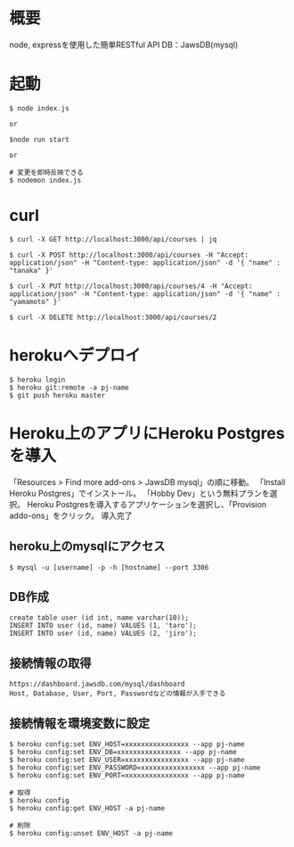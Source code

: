 # 概要
node, expressを使用した簡単RESTful API
DB：JawsDB(mysql)
# 起動
```
$ node index.js

or

$node run start

or

# 変更を即時反映できる
$ nodemon index.js
```
# curl
```
$ curl -X GET http://localhost:3000/api/courses | jq

$ curl -X POST http://localhost:3000/api/courses -H "Accept: application/json" -H "Content-type: application/json" -d '{ "name" : "tanaka" }'

$ curl -X PUT http://localhost:3000/api/courses/4 -H "Accept: application/json" -H "Content-type: application/json" -d '{ "name" : "yamamoto" }'

$ curl -X DELETE http://localhost:3000/api/courses/2
```

# herokuへデプロイ
```
$ heroku login
$ heroku git:remote -a pj-name
$ git push heroku master
```

# Heroku上のアプリにHeroku Postgresを導入
「Resources > Find more add-ons > JawsDB mysql」の順に移動。
「Install Heroku Postgres」でインストール。
「Hobby Dev」という無料プランを選択。
Heroku Postgresを導入するアプリケーションを選択し、「Provision addo-ons」をクリック。
導入完了

## heroku上のmysqlにアクセス
```
$ mysql -u [username] -p -h [hostname] --port 3306
```

## DB作成
```
create table user (id int, name varchar(10));
INSERT INTO user (id, name) VALUES (1, 'taro');
INSERT INTO user (id, name) VALUES (2, 'jiro');

```

## 接続情報の取得
```
https://dashboard.jawsdb.com/mysql/dashboard
Host, Database, User, Port, Passwordなどの情報が入手できる
```

## 接続情報を環境変数に設定
```
$ heroku config:set ENV_HOST=xxxxxxxxxxxxxxxx --app pj-name
$ heroku config:set ENV_DB=xxxxxxxxxxxxxxxx --app pj-name
$ heroku config:set ENV_USER=xxxxxxxxxxxxxxxx --app pj-name
$ heroku config:set ENV_PASSWORD=xxxxxxxxxxxxxxxx --app pj-name
$ heroku config:set ENV_PORT=xxxxxxxxxxxxxxxx --app pj-name

# 取得
$ heroku config
$ heroku config:get ENV_HOST -a pj-name

# 削除
$ heroku config:unset ENV_HOST -a pj-name
```
